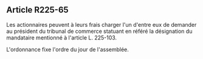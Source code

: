 Article R225-65
----
Les actionnaires peuvent à leurs frais charger l'un d'entre eux de demander au
président du tribunal de commerce statuant en référé la désignation du
mandataire mentionné à l'article L. 225-103.

L'ordonnance fixe l'ordre du jour de l'assemblée.
